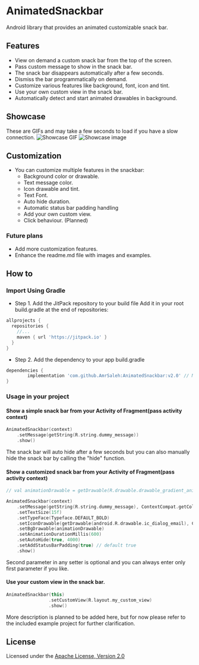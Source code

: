 # AnimatedSnackbar
Android library that provides an animated customizable snack bar.

## Features
- View on demand a custom snack bar from the top of the screen.
- Pass custom message to show in the snack bar.
- The snack bar disappears automatically after a few seconds.
- Dismiss the bar programmatically on demand.
- Customize various features like background, font, icon and tint.
- Use your own custom view in the snack bar.
- Automatically detect and start animated drawables in background.

## Showcase
These are GIFs and may take a few seconds to load if you have a slow connection.
![Showcase GIF](https://user-images.githubusercontent.com/5616594/58800238-d72cd780-85f6-11e9-9796-ae13a4ed6bfd.gif)
![Showcase image](https://user-images.githubusercontent.com/5616594/58800177-b795af00-85f6-11e9-8cc2-a240c76184c6.png)

<!-- <img src="https://user-images.githubusercontent.com/5616594/58800177-b795af00-85f6-11e9-8cc2-a240c76184c6.png" alt="png1" width="430"/> -->
<!-- <img src="https://user-images.githubusercontent.com/5616594/57711888-22d70b80-765f-11e9-86ce-2907ac0ddb58.gif" alt="GIF1" width="430"/> <img src="https://user-images.githubusercontent.com/5616594/57711890-22d70b80-765f-11e9-945e-80d2b9a77061.gif" alt="GIF2" width="430"/> -->

## Customization
- You can customize multiple features in the snackbar:
  - Background color or drawable.
  - Text message color.
  - Icon drawable and tint.
  - Text Font.
  - Auto hide duration.
  - Automatic status bar padding handling
  - Add your own custom view.
  - Click behaviour. (Planned)

### Future plans
- Add more customization features.
- Enhance the readme.md file with images and examples.

## How to
### Import Using Gradle
- Step 1. Add the JitPack repository to your build file
Add it in your root build.gradle at the end of repositories:
```Groovy
allprojects {
  repositories {
    //...
    maven { url 'https://jitpack.io' }
  }
}
```
- Step 2. Add the dependency to your app build.gradle
```Groovy
dependencies {
        implementation 'com.github.AmrSaleh:AnimatedSnackbar:v2.0' // Make sure to replace with latest version tag
}
```

### Usage in your project
#### Show a simple snack bar from your Activity of Fragment(pass activity context)
```Kotlin
AnimatedSnackbar(context)
    .setMessage(getString(R.string.dummy_message))
    .show()
```
The snack bar will auto hide after a few seconds but you can also manually hide the snack bar by calling the "hide" function.

#### Show a customized snack bar from your Activity of Fragment(pass activity context)
```Kotlin
// val animationDrawable = getDrawable(R.drawable.drawable_gradient_animation_list) as AnimationDrawable

AnimatedSnackbar(context)
    .setMessage(getString(R.string.dummy_message), ContextCompat.getColor(this@MainActivity, android.R.color.white))
    .setTextSize(15f)
    .setTypeFace(Typeface.DEFAULT_BOLD)
    .setIconDrawable(getDrawable(android.R.drawable.ic_dialog_email), ContextCompat.getColor(this@MainActivity, R.color.greenLight))
    .setBgDrawable(animationDrawable)
    .setAnimationDurationMillis(600)
    .setAutoHide(true, 4000)
    .setAddStatusBarPadding(true) // default true
    .show()
```
Second parameter in any setter is optional and you can always enter only first parameter if you like.

#### Use your custom view in the snack bar.
```Kotlin
AnimatedSnackbar(this)
                .setCustomView(R.layout.my_custom_view)
                .show()
```

More description is planned to be added here, but for now please refer to the included example project for further clarification.

## License
Licensed under the [Apache License, Version 2.0](https://www.apache.org/licenses/LICENSE-2.0.txt)
